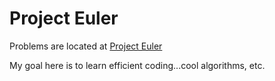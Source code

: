 <h1>Project Euler</h1>
<p>Problems are located at <a href="http://projecteuler.net/">Project Euler</a></p>
<p>My goal here is to learn efficient coding...cool algorithms, etc.</p>